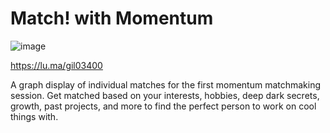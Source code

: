 # Match! with Momentum

![image](https://github.com/user-attachments/assets/829fd03c-b623-43c3-8464-1058da92cf8a)

https://lu.ma/gil03400

​​​A graph display of individual matches for the first momentum matchmaking session. Get matched based on your interests, hobbies, deep dark secrets, growth, past projects, and more to find the perfect person to work on cool things with.
